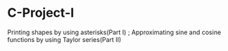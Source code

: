 # C-Project-I
Printing shapes by using asterisks(Part I) ; Approximating sine and cosine functions by using Taylor series(Part II)

